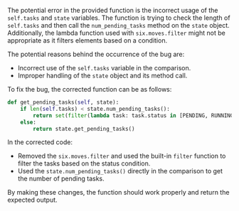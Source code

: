 The potential error in the provided function is the incorrect usage of the `self.tasks` and `state` variables. The function is trying to check the length of `self.tasks` and then call the `num_pending_tasks` method on the `state` object. Additionally, the lambda function used with `six.moves.filter` might not be appropriate as it filters elements based on a condition.

The potential reasons behind the occurrence of the bug are:
- Incorrect use of the `self.tasks` variable in the comparison.
- Improper handling of the `state` object and its method call.

To fix the bug, the corrected function can be as follows:

```python
def get_pending_tasks(self, state):
    if len(self.tasks) < state.num_pending_tasks():
        return set(filter(lambda task: task.status in [PENDING, RUNNING], self.tasks))
    else:
        return state.get_pending_tasks()
```

In the corrected code:
- Removed the `six.moves.filter` and used the built-in `filter` function to filter the tasks based on the status condition.
- Used the `state.num_pending_tasks()` directly in the comparison to get the number of pending tasks.

By making these changes, the function should work properly and return the expected output.